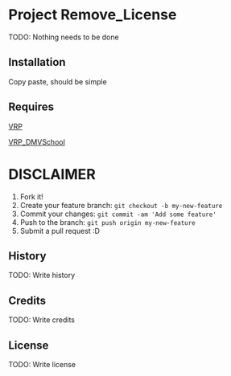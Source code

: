 # Project Remove_License

TODO: Nothing needs to be done

## Installation

Copy paste, should be simple


## Requires
[VRP](https://github.com/ImagicTheCat/vRP)

[VRP_DMVSchool](https://github.com/Sighmir/vrp_dmvschool)


# DISCLAIMER

1. Fork it!
2. Create your feature branch: `git checkout -b my-new-feature`
3. Commit your changes: `git commit -am 'Add some feature'`
4. Push to the branch: `git push origin my-new-feature`
5. Submit a pull request :D

## History

TODO: Write history

## Credits

TODO: Write credits

## License

TODO: Write license
